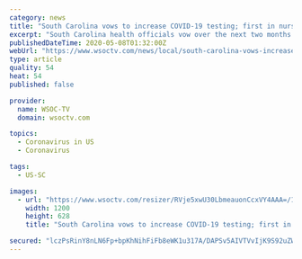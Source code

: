 ```yaml
---
category: news
title: "South Carolina vows to increase COVID-19 testing; first in nursing homes"
excerpt: "South Carolina health officials vow over the next two months to more than triple the number of coronavirus tests performed in the state."
publishedDateTime: 2020-05-08T01:32:00Z
webUrl: "https://www.wsoctv.com/news/local/south-carolina-vows-increase-covid-19-testing-first-nursing-homes/YZFJPSJ7X5G7VMKHSSW4HNR7SU/"
type: article
quality: 54
heat: 54
published: false

provider:
  name: WSOC-TV
  domain: wsoctv.com

topics:
  - Coronavirus in US
  - Coronavirus

tags:
  - US-SC

images:
  - url: "https://www.wsoctv.com/resizer/RVje5xwU30LbmeauonCcxVY4AAA=/1200x628/arc-anglerfish-arc2-prod-cmg.s3.amazonaws.com/public/LGHV3Y5AUGIYNGI47TU42JHTUA.jpg"
    width: 1200
    height: 628
    title: "South Carolina vows to increase COVID-19 testing; first in nursing homes"

secured: "lczPsRinY8nLN6Fp+bpKhNihFiFb8eWK1u317A/DAPSv5AIVTVvIjK9S92uZWZ1bGWInazTCq8vQ0dd7JXH8JElYZ0C6YguOUHwYbuf1aEiZ0nKK5uigWhCytBCybmNnKJ2yvxVBZ/SAQYthCSVyf7QAYHnG5eU+tdAUZjxcmaj/hqfWvYzYFThtG9YIVhi3xen0yTVtkgyqyNDa6JxBkt/E4Dm7RQ2RjUYwOpRbANBMRu3XFA/fjV8RBvFyo7RcMoZhaqws2AEp/NHXgV58fsuP5IIj1AYfwPbU2sZukOg/MepHxM90DH+z9Aw+0yfAmUEBPyXyLjDIHjEmt2DaxwQ9Ey0ws2NTgPUpcX/JvdfRtxaeHAY0a+I0LycYeMzTuYfQekIbVGQ4ZRTGdIsHeF9IcWgH2941/391AW9a2yuFtNGLsQhMUtrQwhHzjuXPeg1YZEoQ0LF11OyeGFxUVH5fz52QqB7YBMBy4gHPpTA=;ky7e20Eo1YZOKKqyIR/f/w=="
---
```


